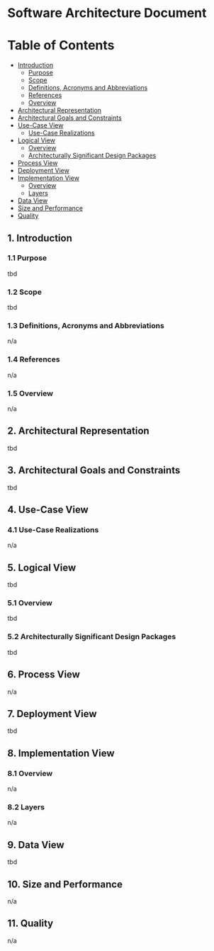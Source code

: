 # Software Architecture Document

# Table of Contents
- [Introduction](#1-introduction)
    - [Purpose](#11-purpose)
    - [Scope](#12-scope)
    - [Definitions, Acronyms and Abbreviations](#13-definitions-acronyms-and-abbreviations)
    - [References](#14-references)
    - [Overview](#15-overview)
- [Architectural Representation](#2-architectural-representation)
- [Architectural Goals and Constraints](#3-architectural-goals-and-constraints)
- [Use-Case View](#4-use-case-view)
    - [Use-Case Realizations](#41-use-case-realizations)
- [Logical View](#5-logical-view)
    - [Overview](#51-overview)
    - [Architecturally Significant Design Packages](#52-architecturally-significant-design-packages)
- [Process View](#6-process-view)
- [Deployment View](#7-deployment-view)
- [Implementation View](#8-implementation-view)
    - [Overview](#81-overview)
    - [Layers](#82-layers)
- [Data View](#9-data-view)
- [Size and Performance](#10-size-and-performance)
- [Quality](#11-quality)

## 1. Introduction

### 1.1 Purpose
tbd

### 1.2 Scope
tbd

### 1.3 Definitions, Acronyms and Abbreviations
n/a

### 1.4 References
n/a

### 1.5 Overview
n/a

## 2. Architectural Representation
tbd

## 3. Architectural Goals and Constraints
tbd

## 4. Use-Case View

### 4.1 Use-Case Realizations
n/a

## 5. Logical View
tbd

### 5.1 Overview
tbd

### 5.2 Architecturally Significant Design Packages
tbd

## 6. Process View
n/a

## 7. Deployment View
tbd

## 8. Implementation View

### 8.1 Overview
n/a

### 8.2 Layers
n/a

## 9. Data View
tbd

## 10. Size and Performance
n/a

## 11. Quality
n/a

